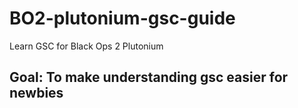 # BO2-plutonium-gsc-guide
Learn GSC for Black Ops 2 Plutonium

## Goal: To make understanding gsc easier for newbies
